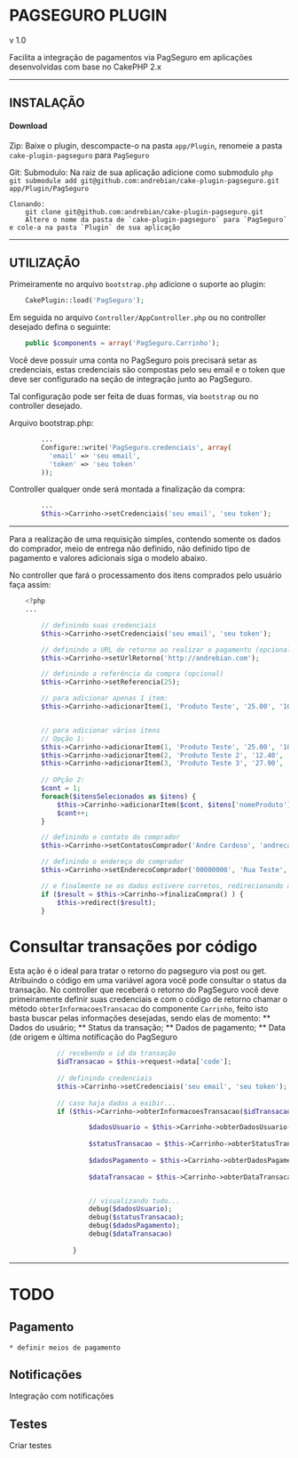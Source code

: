 # PAGSEGURO PLUGIN
v 1.0


Facilita a integração de pagamentos via PagSeguro em aplicações desenvolvidas com base no CakePHP 2.x


----------------------------------------------------------------------------

## INSTALAÇÃO

#### Download

Zip:
    Baixe o plugin, descompacte-o na pasta `app/Plugin`, renomeie a pasta `cake-plugin-pagseguro` para `PagSeguro`

Git: 
    Submodulo: Na raiz de sua aplicação adicione como submodulo
        ```php git submodule add git@github.com:andrebian/cake-plugin-pagseguro.git app/Plugin/PagSeguro
        ```

    Clonando:  
        git clone git@github.com:andrebian/cake-plugin-pagseguro.git
        Altere o nome da pasta de `cake-plugin-pagseguro` para `PagSeguro` e cole-a na pasta `Plugin` de sua aplicação

---------------------------------------------------------------------------

## UTILIZAÇÃO

Primeiramente no arquivo `bootstrap.php` adicione o suporte ao plugin:
```php
    CakePlugin::load('PagSeguro');
```


Em seguida no arquivo `Controller/AppController.php` ou no controller desejado defina o seguinte:

```php
    public $components = array('PagSeguro.Carrinho');
```


Você deve possuir uma conta no PagSeguro pois precisará setar as credenciais,
estas credenciais são compostas pelo seu email e o token que deve ser configurado na seção de integração
junto ao PagSeguro.

Tal configuração pode ser feita de duas formas, via `bootstrap` ou no controller desejado.


Arquivo bootstrap.php:
```php <?php
	    ...
	    Configure::write('PagSeguro.credenciais', array(
		  'email' => 'seu email',
		  'token' => 'seu token'
	    ));
```

Controller qualquer onde será montada a finalização da compra:
```php <?php
	    ...
	    $this->Carrinho->setCredenciais('seu email', 'seu token');
```

---------------------------------------------------------------------
  


Para a realização de uma requisição simples, contendo somente os dados do comprador, 
meio de entrega não definido, não definido tipo de pagamento e valores adicionais siga o modelo abaixo.

No controller que fará o processamento dos itens comprados pelo usuário faça assim:

```php
	<?php
	...

        // definindo suas credenciais
        $this->Carrinho->setCredenciais('seu email', 'seu token');

        // definindo a URL de retorno ao realizar o pagamento (opcional)
        $this->Carrinho->setUrlRetorno('http://andrebian.com');

        // definindo a referência da compra (opcional)
        $this->Carrinho->setReferencia(25);

        // para adicionar apenas 1 item:
        $this->Carrinho->adicionarItem(1, 'Produto Teste', '25.00', '1000', 1);


        // para adicionar vários itens
        // Opção 1:
        $this->Carrinho->adicionarItem(1, 'Produto Teste', '25.00', '1000', 1);
        $this->Carrinho->adicionarItem(2, 'Produto Teste 2', '12.40', '1000', 1);
        $this->Carrinho->adicionarItem(3, 'Produto Teste 3', '27.90', '1000', 1);
        
        // OPção 2:
        $cont = 1;
        foreach($itensSelecionados as $itens) {
            $this->Carrinho->adicionarItem($cont, $itens['nomeProduto'], $itens['precoProduto'], $itens['precoProduto'], $itens['quantidadeProduto']);
            $cont++;
        }

        // definindo o contato do comprador
        $this->Carrinho->setContatosComprador('Andre Cardoso', 'andrecardosodev@gmail.com', '41', '00000000');

        // definindo o endereço do comprador
        $this->Carrinho->setEnderecoComprador('00000000', 'Rua Teste', '1234', 'Complemento', 'Bairro', 'Cidade', 'UF');

        // e finalmente se os dados estivere corretos, redirecionando ao Pagseguro
        if ($result = $this->Carrinho->finalizaCompra() ) {
            $this->redirect($result);
        }

```


# Consultar transações por código

Esta ação é o ideal para tratar o retorno do pagseguro via post ou get. Atribuindo 
o código em uma variável agora você pode consultar o status da transação.
No controller que receberá o retorno do PagSeguro você deve primeiramente definir 
suas credenciais e com o código de retorno chamar o método `obterInformacoesTransacao` do 
componente `Carrinho`, feito isto basta buscar pelas informações desejadas, sendo elas
de momento:
** Dados do usuário;
** Status da transação;
** Dados de pagamento;
** Data (de origem e última notificação do PagSeguro


```php
            // recebendo o id da transação 
            $idTransacao = $this->request->data['code'];
            
            // definindo credenciais
            $this->Carrinho->setCredenciais('seu email', 'seu token');
            
            // caso haja dados a exibir...
            if ($this->Carrinho->obterInformacoesTransacao($idTransacao) ) {

                    $dadosUsuario = $this->Carrinho->obterDadosUsuario();
                    
                    $statusTransacao = $this->Carrinho->obterStatusTransacao();
                    
                    $dadosPagamento = $this->Carrinho->obterDadosPagamento();
                    
                    $dataTransacao = $this->Carrinho->obterDataTransacao();


                    // visualizando tudo...
                    debug($dadosUsuario);
                    debug($statusTransacao);
                    debug($dadosPagamento);
                    debug($dataTransacao)
                    
                }

```


--------------------------------------------------------------------------

# TODO

## Pagamento
    * definir meios de pagamento

## Notificações
Integração com notificações


## Testes
Criar testes